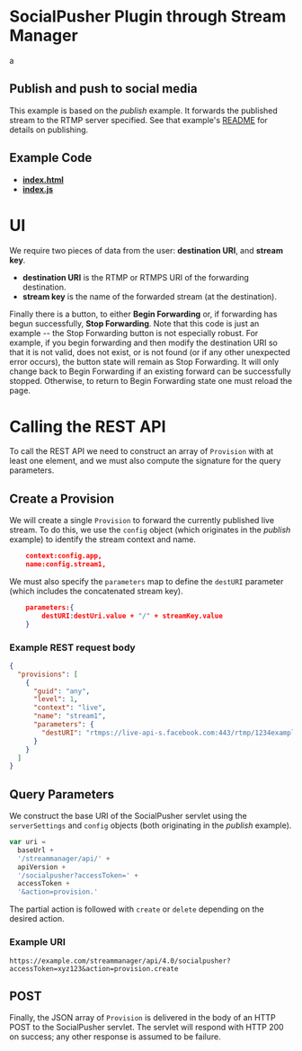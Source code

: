 # SocialPusher Plugin through Stream Manager

a

## Publish and push to social media

This example is based on the _publish_ example. It forwards the published stream to the RTMP server specified. See that example's [README](../publishStreamManagerProxy/README.md) for details on publishing.

## Example Code

- **[index.html](index.html)**
- **[index.js](index.js)**

# UI

We require two pieces of data from the user: **destination URI**, and **stream key**.

- **destination URI** is the RTMP or RTMPS URI of the forwarding destination.
- **stream key** is the name of the forwarded stream (at the destination).

Finally there is a button, to either **Begin Forwarding** or, if forwarding has begun successfully, **Stop Forwarding**. Note that this code is just an example -- the Stop Forwarding button is not especially robust. For example, if you begin forwarding and then modify the destination URI so that it is not valid, does not exist, or is not found (or if any other unexpected error occurs), the button state will remain as Stop Forwarding. It will only change back to Begin Forwarding if an existing forward can be successfully stopped. Otherwise, to return to Begin Forwarding state one must reload the page.

# Calling the REST API

To call the REST API we need to construct an array of `Provision` with at least one element, and we must also compute the signature for the query parameters.

## Create a Provision

We will create a single `Provision` to forward the currently published live stream. To do
this, we use the `config` object (which originates in the _publish_ example) to identify the stream context and name.

```json
	context:config.app,
	name:config.stream1,
```

We must also specify the `parameters` map to define the `destURI` parameter (which includes the concatenated stream key).

```json
	parameters:{
		destURI:destUri.value + "/" + streamKey.value
	}
```

### Example REST request body

```json
{
  "provisions": [
    {
      "guid": "any",
      "level": 1,
      "context": "live",
      "name": "stream1",
      "parameters": {
        "destURI": "rtmps://live-api-s.facebook.com:443/rtmp/1234exampleStreamKey"
      }
    }
  ]
}
```

## Query Parameters

We construct the base URI of the SocialPusher servlet using the `serverSettings` and `config` objects (both originating in the _publish_ example).

```javascript
var uri =
  baseUrl +
  '/streammanager/api/' +
  apiVersion +
  '/socialpusher?accessToken=' +
  accessToken +
  '&action=provision.'
```

The partial action is followed with `create` or `delete` depending on the desired action.

### Example URI

`https://example.com/streammanager/api/4.0/socialpusher?accessToken=xyz123&action=provision.create`

## POST

Finally, the JSON array of `Provision` is delivered in the body of an HTTP POST to the SocialPusher servlet. The servlet will respond with HTTP 200 on success; any other response is assumed to be failure.
